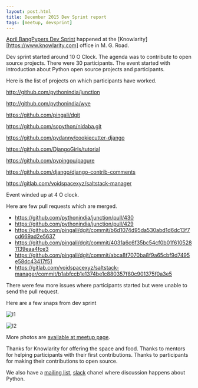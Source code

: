 ```yaml
---
layout: post.html
title: December 2015 Dev Sprint report
tags: [meetup, devsprint]
---
```


[April BangPypers Dev Sprint](http://www.meetup.com/BangPypers/events/225109023/) happened at the [Knowlarity][https://www.knowlarity.com] office in M. G. Road.

Dev sprint started around 10 O Clock. The agenda was to contribute to open source projects. There were 30 participants. The event started with introduction about Python open source projects and participants.

Here is the list of projects on which participants have worked.


http://github.com/pythonindia/junction

http://github.com/pythonindia/wye

https://github.com/pingali/dgit

https://github.com/sopython/nidaba.git

https://github.com/pydanny/cookiecutter-django

https://github.com/DjangoGirls/tutorial

https://github.com/pypingou/pagure

https://github.com/django/django-contrib-comments

https://gitlab.com/voidspacexyz/saltstack-manager

Event winded up at 4 O clock.

Here are few pull requests which are merged.

- https://github.com/pythonindia/junction/pull/430
- https://github.com/pythonindia/junction/pull/429
- https://github.com/pingali/dgit/commit/b6d1074d95da530abd1d6dc13f7cd669ad2e5637
- https://github.com/pingali/dgit/commit/4031a6c6f35bc54cf0b01f6105281139eaa4fce3
- https://github.com/pingali/dgit/commit/abca8f7070ba8f9a65cbf9d7495e58dc43417f51
- https://gitlab.com/voidspacexyz/saltstack-manager/commit/b1abfccb1e1374be1c880357f80c901375f0a3e5


There were few more issues where participants started but were unable to
send the pull request.

Here are a few snaps from dev sprint

![I1](http://photos1.meetupstatic.com/photos/event/a/b/9/0/highres_449203920.jpeg)

![I2](http://photos2.meetupstatic.com/photos/event/a/b/7/f/highres_449203903.jpeg)


More photos are [available at meetup page](http://www.meetup.com/BangPypers/photos/26913713/).


Thanks for Knowlarity for offering the space and food.
Thanks to mentors for helping participants with their first contributions.
Thanks to participants for making their contributions to open source.


We also have a [mailing list](https://mail.python.org/mailman/listinfo/bangpypers), [slack](https://bangpypers.slack.com) chanel where discussion happens about Python.
